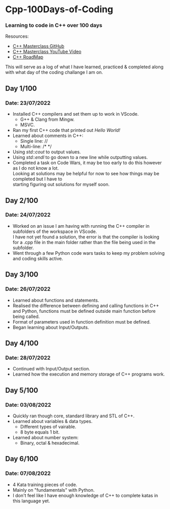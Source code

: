 # Cpp-100Days-of-Coding

### Learning to code in C++ over 100 days

Resources:
- [C++ Masterclass GitHub](https://github.com/rutura/The-C-20-Masterclass-Source-Code)
- [C++ Masterclass YouTube Video](https://www.youtube.com/watch?v=8jLOx1hD3_o)
- [C++ RoadMap](https://github.com/salmer/CppDeveloperRoadmap)

This will serve as a log of what I have learned, practiced & completed along with what day of the coding challange I am on.

## Day 1/100
### Date: 23/07/2022
- Installed C++ compilers and set them up to work in VScode.
  - G++ & Clang from Mingw.
  - MSVC.
- Ran my first C++ code that printed out *Hello World!*
- Learned about comments in C++:
  - Single line: //
  - Multi-line: /* */
- Using *std::cout* to output values.
- Using *std::endl* to go down to a new line while outputting values.
- Completed a task on Code Wars, it may be too early to do this however as I do not know a lot.  
Looking at solutions may be helpful for now to see how things may be completed but I have to   
starting figuring out solutions for myself soon. 

## Day 2/100
### Date: 24/07/2022
- Worked on an issue I am having with running the C++ compiler in subfolders of the workspace in VScode.  
I have not yet found a solution, the error is that the compiler is looking for a .cpp file in the main folder rather than the file being used in the subfolder.
- Went through a few Python code wars tasks to keep my problem solving and coding skills active.

## Day 3/100
### Date: 26/07/2022
- Learned about functions and statements.
- Realised the difference between defining and calling functions in C++ and Python, functions must be defined outside main function before being called.
- Format of parameters used in function definition must be defined.
- Began learning about Input/Outputs.

## Day 4/100
### Date: 28/07/2022
- Continued with Input/Output section.
- Learned how the execution and memory storage of C++ programs work.

## Day 5/100
### Date: 03/08/2022
- Quickly ran though core, standard library and STL of C++.
- Learned about variables & data types.
  - Different types of vairable.
  - 8 byte equals 1 bit.
- Learned about number system:
  - Binary, octal & hexadecimal.

## Day 6/100
### Date: 07/08/2022
- 4 Kata training pieces of code.
- Mainly on "fundamentals" with Python.
- I don't feel like I have enough knowledge of C++ to complete katas in this language yet.